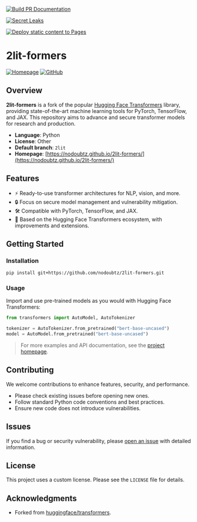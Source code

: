 [![Build PR Documentation](https://github.com/nodoubtz/2lit-formers/actions/workflows/build_pr_documentation.yml/badge.svg)](https://github.com/nodoubtz/2lit-formers/actions/workflows/build_pr_documentation.yml)

[![Secret Leaks](https://github.com/nodoubtz/2lit-formers/actions/workflows/trufflehog.yml/badge.svg?branch=Nodoubtz)](https://github.com/nodoubtz/2lit-formers/actions/workflows/trufflehog.yml)

[![Deploy static content to Pages](https://github.com/nodoubtz/2lit-formers/actions/workflows/static.yml/badge.svg)](https://github.com/nodoubtz/2lit-formers/actions/workflows/static.yml)

# 2lit-formers

[![Homepage](https://img.shields.io/badge/docs-website-blue)](https://nodoubtz.github.io/2lit-formers/)
[![GitHub](https://img.shields.io/badge/source-GitHub-green)](https://github.com/nodoubtz/2lit-formers)

## Overview

**2lit-formers** is a fork of the popular [Hugging Face Transformers](https://github.com/huggingface/transformers) library, providing state-of-the-art machine learning tools for PyTorch, TensorFlow, and JAX. This repository aims to advance and secure transformer models for research and production.

- **Language**: Python
- **License**: Other
- **Default branch**: `2lit`
- **Homepage**: [https://nodoubtz.github.io/2lit-formers/](https://nodoubtz.github.io/2lit-formers/)

## Features

- ⚡ Ready-to-use transformer architectures for NLP, vision, and more.
- 🔒 Focus on secure model management and vulnerability mitigation.
- 🛠️ Compatible with PyTorch, TensorFlow, and JAX.
- 🚀 Based on the Hugging Face Transformers ecosystem, with improvements and extensions.

## Getting Started

### Installation

```bash
pip install git+https://github.com/nodoubtz/2lit-formers.git
```

### Usage

Import and use pre-trained models as you would with Hugging Face Transformers:

```python
from transformers import AutoModel, AutoTokenizer

tokenizer = AutoTokenizer.from_pretrained("bert-base-uncased")
model = AutoModel.from_pretrained("bert-base-uncased")
```

> For more examples and API documentation, see the [project homepage](https://nodoubtz.github.io/2lit-formers/).

## Contributing

We welcome contributions to enhance features, security, and performance.

- Please check existing issues before opening new ones.
- Follow standard Python code conventions and best practices.
- Ensure new code does not introduce vulnerabilities.

## Issues

If you find a bug or security vulnerability, please [open an issue](https://github.com/nodoubtz/2lit-formers/issues) with detailed information.

## License

This project uses a custom license. Please see the `LICENSE` file for details.

## Acknowledgments

- Forked from [huggingface/transformers](https://github.com/huggingface/transformers).
